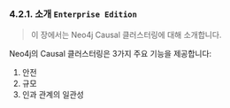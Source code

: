 ### 4.2.1. 소개 `Enterprise Edition`
> 이 장에서는 Neo4j Causal 클러스터링에 대해 소개합니다.

Neo4j의 Causal 클러스터링은 3가지 주요 기능을 제공합니다:
1. 안전
2. 규모
3. 인과 관계의 일관성
